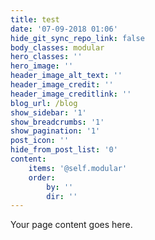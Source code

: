 ```yaml
---
title: test
date: '07-09-2018 01:06'
hide_git_sync_repo_link: false
body_classes: modular
hero_classes: ''
hero_image: ''
header_image_alt_text: ''
header_image_credit: ''
header_image_creditlink: ''
blog_url: /blog
show_sidebar: '1'
show_breadcrumbs: '1'
show_pagination: '1'
post_icon: ''
hide_from_post_list: '0'
content:
    items: '@self.modular'
    order:
        by: ''
        dir: ''
---
```


Your page content goes here.